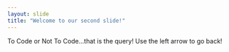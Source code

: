 ```yaml
---
layout: slide
title: "Welcome to our second slide!"
---
```

To Code or Not To Code...that is the query!
Use the left arrow to go back!
